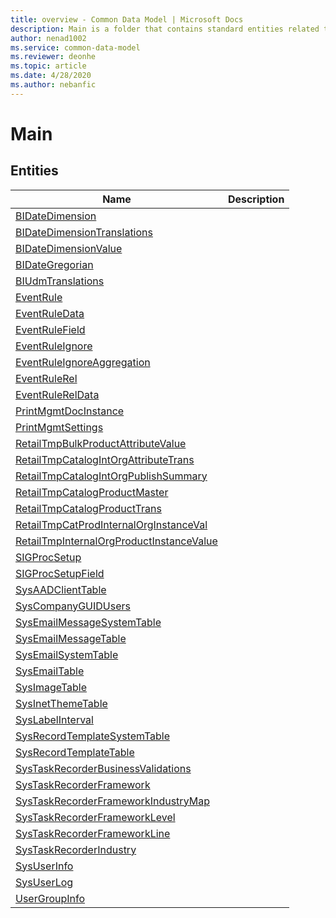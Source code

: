 ```yaml
---
title: overview - Common Data Model | Microsoft Docs
description: Main is a folder that contains standard entities related to the Common Data Model.
author: nenad1002
ms.service: common-data-model
ms.reviewer: deonhe
ms.topic: article
ms.date: 4/28/2020
ms.author: nebanfic
---
```


# Main


## Entities

|Name|Description|
|---|---|
|[BIDateDimension](BIDateDimension.md)||
|[BIDateDimensionTranslations](BIDateDimensionTranslations.md)||
|[BIDateDimensionValue](BIDateDimensionValue.md)||
|[BIDateGregorian](BIDateGregorian.md)||
|[BIUdmTranslations](BIUdmTranslations.md)||
|[EventRule](EventRule.md)||
|[EventRuleData](EventRuleData.md)||
|[EventRuleField](EventRuleField.md)||
|[EventRuleIgnore](EventRuleIgnore.md)||
|[EventRuleIgnoreAggregation](EventRuleIgnoreAggregation.md)||
|[EventRuleRel](EventRuleRel.md)||
|[EventRuleRelData](EventRuleRelData.md)||
|[PrintMgmtDocInstance](PrintMgmtDocInstance.md)||
|[PrintMgmtSettings](PrintMgmtSettings.md)||
|[RetailTmpBulkProductAttributeValue](RetailTmpBulkProductAttributeValue.md)||
|[RetailTmpCatalogIntOrgAttributeTrans](RetailTmpCatalogIntOrgAttributeTrans.md)||
|[RetailTmpCatalogIntOrgPublishSummary](RetailTmpCatalogIntOrgPublishSummary.md)||
|[RetailTmpCatalogProductMaster](RetailTmpCatalogProductMaster.md)||
|[RetailTmpCatalogProductTrans](RetailTmpCatalogProductTrans.md)||
|[RetailTmpCatProdInternalOrgInstanceVal](RetailTmpCatProdInternalOrgInstanceVal.md)||
|[RetailTmpInternalOrgProductInstanceValue](RetailTmpInternalOrgProductInstanceValue.md)||
|[SIGProcSetup](SIGProcSetup.md)||
|[SIGProcSetupField](SIGProcSetupField.md)||
|[SysAADClientTable](SysAADClientTable.md)||
|[SysCompanyGUIDUsers](SysCompanyGUIDUsers.md)||
|[SysEmailMessageSystemTable](SysEmailMessageSystemTable.md)||
|[SysEmailMessageTable](SysEmailMessageTable.md)||
|[SysEmailSystemTable](SysEmailSystemTable.md)||
|[SysEmailTable](SysEmailTable.md)||
|[SysImageTable](SysImageTable.md)||
|[SysInetThemeTable](SysInetThemeTable.md)||
|[SysLabelInterval](SysLabelInterval.md)||
|[SysRecordTemplateSystemTable](SysRecordTemplateSystemTable.md)||
|[SysRecordTemplateTable](SysRecordTemplateTable.md)||
|[SysTaskRecorderBusinessValidations](SysTaskRecorderBusinessValidations.md)||
|[SysTaskRecorderFramework](SysTaskRecorderFramework.md)||
|[SysTaskRecorderFrameworkIndustryMap](SysTaskRecorderFrameworkIndustryMap.md)||
|[SysTaskRecorderFrameworkLevel](SysTaskRecorderFrameworkLevel.md)||
|[SysTaskRecorderFrameworkLine](SysTaskRecorderFrameworkLine.md)||
|[SysTaskRecorderIndustry](SysTaskRecorderIndustry.md)||
|[SysUserInfo](SysUserInfo.md)||
|[SysUserLog](SysUserLog.md)||
|[UserGroupInfo](UserGroupInfo.md)||
